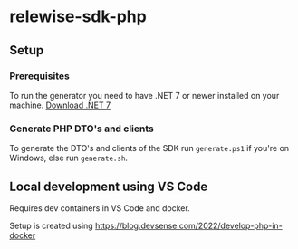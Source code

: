 # relewise-sdk-php

## Setup
### Prerequisites
To run the generator you need to have .NET 7 or newer installed on your machine. [Download .NET 7](https://dotnet.microsoft.com/en-us/download/dotnet/7.0)
### Generate PHP DTO's and clients
To generate the DTO's and clients of the SDK run `generate.ps1` if you're on Windows, else run `generate.sh`.

## Local development using VS Code

Requires dev containers in VS Code and docker.

Setup is created using https://blog.devsense.com/2022/develop-php-in-docker

